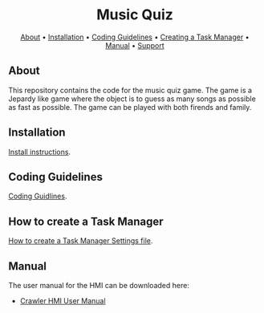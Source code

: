 <h1 align="center">Music Quiz</h4>
      
<p align="center">
  <a href="#about">About</a> •
  <a href="#installation">Installation</a> •
  <a href="#coding-guidelines">Coding Guidelines</a> •
  <a href="#how-to-create-a-task-manager">Creating a Task Manager</a> •
  <a href="#manual">Manual</a> •
  <a href="#support">Support</a>
</p>

## About 

This repository contains the code for the music quiz game. The game is a Jepardy like game where the object is to guess as many songs as possible as fast as possible. The game can be played with both firends and family.

## Installation 

[Install instructions](documentation/INSTALL.md).

## Coding Guidelines 
[Coding Guidlines](documentation/CodingGuidlines.md).

## How to create a Task Manager 
[How to create a Task Manager Settings file](documentation/tm_settings.md).

## Manual
The user manual for the HMI can be downloaded here:

 * [Crawler HMI User Manual](https://github.com/Inrotech/InrotechRobotSoftware/raw/master/documentation/Software_Manual_Inrotech-Crawler_en.pdf)
